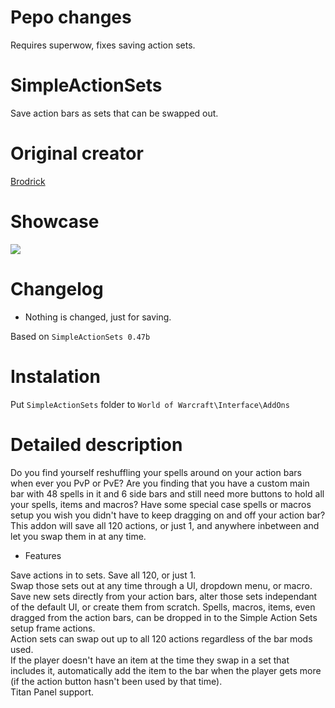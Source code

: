 # Pepo changes
Requires superwow, fixes saving action sets.

# SimpleActionSets
Save action bars as sets that can be swapped out.

# Original creator
[Brodrick](http://web.archive.org/web/20060619062720/http://ui.worldofwar.net:80/ui.php?id=1560)

# Showcase
![](https://media-elerium.cursecdn.com/attachments/85/973/simple-action-sets-hunter-pve-set.jpg)

# Changelog
* Nothing is changed, just for saving.

Based on `SimpleActionSets 0.47b`

# Instalation
Put `SimpleActionSets` folder to `World of Warcraft\Interface\AddOns`

# Detailed description
Do you find yourself reshuffling your spells around on your action bars when ever you PvP or PvE? Are you finding that you have a custom main bar with 48 spells in it and 6 side bars and still need more buttons to hold all your spells, items and macros? Have some special case spells or macros setup you wish you didn't have to keep dragging on and off your action bar?   
This addon will save all 120 actions, or just 1, and anywhere inbetween and let you swap them in at any time.

* Features    

Save actions in to sets. Save all 120, or just 1.   
Swap those sets out at any time through a UI, dropdown menu, or macro.    
Save new sets directly from your action bars, alter those sets independant of the default UI, or create them from scratch. Spells, macros, items, even dragged from the action bars, can be dropped in to the Simple Action Sets setup frame actions.   
Action sets can swap out up to all 120 actions regardless of the bar mods used.   
If the player doesn't have an item at the time they swap in a set that includes it, automatically add the item to the bar when the player gets more (if the action button hasn't been used by that time).   
Titan Panel support.
